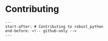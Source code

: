 # Contributing

```{include} ../CONTRIBUTING.md
---
start-after: # Contributing to robust_python
end-before: <!-- github-only -->
---

```

[code of conduct]: codeofconduct
